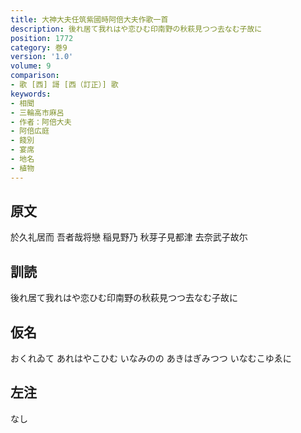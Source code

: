 ```yaml
---
title: 大神大夫任筑紫國時阿倍大夫作歌一首
description: 後れ居て我れはや恋ひむ印南野の秋萩見つつ去なむ子故に
position: 1772
category: 巻9
version: '1.0'
volume: 9
comparison:
- 歌 [西] 謌 [西（訂正）] 歌
keywords:
- 相聞
- 三輪高市麻呂
- 作者：阿倍大夫
- 阿倍広庭
- 餞別
- 宴席
- 地名
- 植物
---
```


## 原文

於久礼居而 吾者哉将戀 稲見野乃 秋芽子見都津 去奈武子故尓

## 訓読

後れ居て我れはや恋ひむ印南野の秋萩見つつ去なむ子故に

## 仮名

おくれゐて あれはやこひむ いなみのの あきはぎみつつ いなむこゆゑに

## 左注

なし
